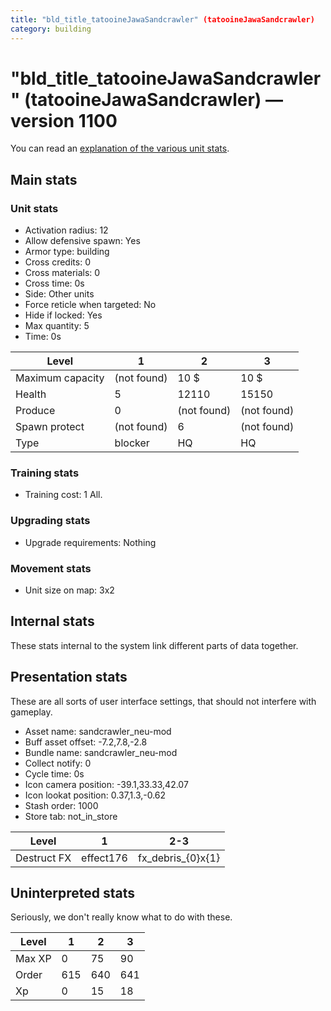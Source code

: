 ```yaml
---
title: "bld_title_tatooineJawaSandcrawler" (tatooineJawaSandcrawler)
category: building
---
```


# "bld_title_tatooineJawaSandcrawler" (tatooineJawaSandcrawler) — version 1100

You can read an [explanation  of the various unit stats](unitexplained.md).

## Main stats

### Unit stats

  * Activation radius: 12
  * Allow defensive spawn: Yes
  * Armor type: building
  * Cross credits: 0
  * Cross materials: 0
  * Cross time: 0s
  * Side: Other units
  * Force reticle when targeted: No
  * Hide if locked: Yes
  * Max quantity: 5
  * Time: 0s

|Level           |1          |2          |3          |
|----------------|-----------|-----------|-----------|
|Maximum capacity|(not found)|10 $       |10 $       |
|Health          |5          |12110      |15150      |
|Produce         |0          |(not found)|(not found)|
|Spawn protect   |(not found)|6          |(not found)|
|Type            |blocker    |HQ         |HQ         |


### Training stats

  * Training cost: 1 All.

### Upgrading stats

  * Upgrade requirements: Nothing

### Movement stats

  * Unit size on map: 3x2

## Internal stats

These stats internal to the system link different parts of data together.


## Presentation stats

These are all sorts of user interface settings, that should not interfere with gameplay.

  * Asset name: sandcrawler_neu-mod
  * Buff asset offset: -7.2,7.8,-2.8
  * Bundle name: sandcrawler_neu-mod
  * Collect notify: 0
  * Cycle time: 0s
  * Icon camera position: -39.1,33.33,42.07
  * Icon lookat position: 0.37,1.3,-0.62
  * Stash order: 1000
  * Store tab: not_in_store

|Level      |1        |2-3              |
|-----------|---------|-----------------|
|Destruct FX|effect176|fx_debris_{0}x{1}|


## Uninterpreted stats

Seriously, we don't really know what to do with these.

|Level |1  |2  |3  |
|------|---|---|---|
|Max XP|0  |75 |90 |
|Order |615|640|641|
|Xp    |0  |15 |18 |


